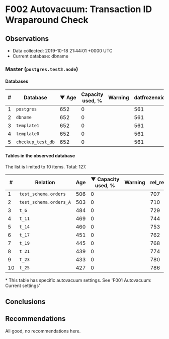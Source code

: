 # F002 Autovacuum: Transaction ID Wraparound Check #

## Observations ##
- Data collected: 2019-10-18 21:44:01 +0000 UTC
- Current database: dbname




### Master (`postgres.test3.node`) ###


#### Databases ####


| \# | Database | &#9660;&nbsp;Age | Capacity used, % | Warning | datfrozenxid |
|--|--------|-----|------------------|---------|--------------|
| 1 |`postgres`|652 |0 |  |561 |
| 2 |`dbname`|652 |0 |  |561 |
| 3 |`template1`|652 |0 |  |561 |
| 4 |`template0`|652 |0 |  |561 |
| 5 |`checkup_test_db`|652 |0 |  |561 |


#### Tables in the observed database ####
The list is limited to 10 items. Total: 127.

| \# | Relation | Age | &#9660;&nbsp;Capacity used, % | Warning |rel_relfrozenxid | toast_relfrozenxid |
|---|-------|-----|------------------|---------|-----------------|--------------------|
| 1 |`test_schema.orders` |506 |0 |  |707 |0 |
| 2 |`test_schema.orders_A` |503 |0 |  |710 |0 |
| 3 |`t_6` |484 |0 |  |729 |0 |
| 4 |`t_11` |469 |0 |  |744 |0 |
| 5 |`t_14` |460 |0 |  |753 |0 |
| 6 |`t_17` |451 |0 |  |762 |0 |
| 7 |`t_19` |445 |0 |  |768 |0 |
| 8 |`t_21` |439 |0 |  |774 |0 |
| 9 |`t_23` |433 |0 |  |780 |0 |
| 10 |`t_25` |427 |0 |  |786 |0 |


\* This table has specific autovacuum settings. See 'F001 Autovacuum: Current settings'


## Conclusions ##
 


## Recommendations ##
  All good, no recommendations here.
 


